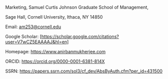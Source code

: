 Marketing, Samuel Curtis Johnson Graduate School of Management, 

Sage Hall, Cornell University, Ithaca, NY 14850

Email: am253@cornell.edu

Google Scholar: [https://scholar.google.com/citations?user=V7wCZ5EAAAAJ&hl=en] 

Homepage: https://www.anirbanmukherjee.com 

ORCID: https://orcid.org/0000-0001-6381-814X 

SSRN: https://papers.ssrn.com/sol3/cf_dev/AbsByAuth.cfm?per_id=431500
